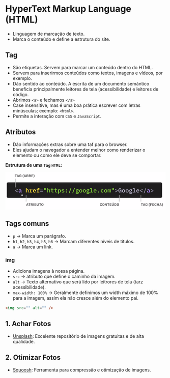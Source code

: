 # HyperText Markup Language (HTML)

- Linguagem de marcação de texto.
- Marca o conteúdo e define a estrutura do site.

## Tag

- São etiquetas. Servem para marcar um conteúdo dentro do HTML.
- Servem para inserirmos conteúdos como textos, imagens e vídeos, por exemplo.
- Dão sentido ao conteúdo. A escrita de um documento semântico beneficia principalmente leitores de tela (acessibilidade) e leitores de código.
- Abrimos `<a>` e fechamos `</a>`
- Case insensitive, mas é uma boa prática escrever com letras minúsculas; exemplo: `<html>`.
- Permite a interação com `CSS` e `JavaScript`.

## Atributos

- Dão informações extras sobre uma taf para o browser.
- Eles ajudam o navegador a entender melhor como renderizar o elemento ou como ele deve se comportar.

**Estrutura de uma `Tag` `HTML`:**

![estrutura html](../assets/imagens/estrutura-tag.png)

## Tags comuns

- `p` -> Marca um parágrafo.
- `h1`, `h2`, `h3`, `h4`, `h5`, `h6` -> Marcam diferentes níveis de títulos.
- `a` -> Marca um link.

### img

- Adiciona imagens à nossa página.
- `src` -> atributo que define o caminho da imagem.
- `alt` -> Texto alternativo que será lido por leitrores de tela (tarz acessibilidade).
- `max-width: 100%` -> Geralmente definimos um width máximo de 100% para a imagem, assim ela não cresce além do elemento pai.

```html
<img src="" alt="" />
```

## 1. Achar Fotos

- [Unsplash](https://unsplash.com/pt-br): Excelente repositório de imagens gratuitas e de alta qualidade.

## 2. Otimizar Fotos

- [Squoosh](https://squoosh.app/): Ferramenta para compressão e otimização de imagens.
